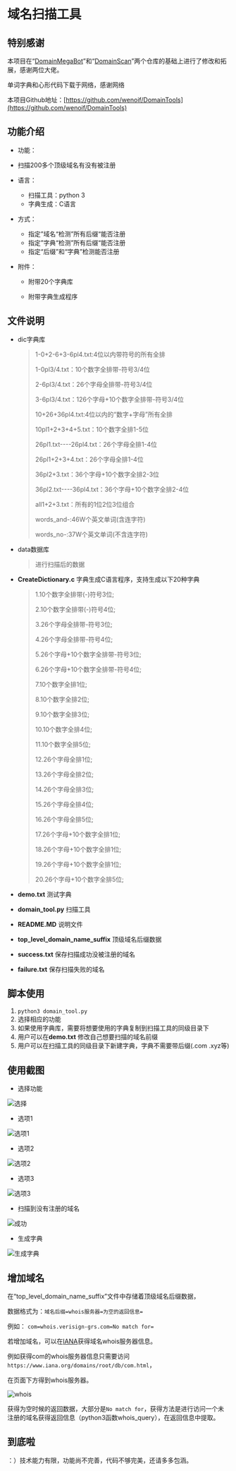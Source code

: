 # 域名扫描工具

## 特别感谢

本项目在“[DomainMegaBot](https://github.com/Har-Kuun/DomainMegaBot)”和“[DomainScan](https://github.com/luodaoyi/DomainScan)”两个仓库的基础上进行了修改和拓展，感谢两位大佬。

单词字典和心形代码下载于网络，感谢网络

本项目Github地址：[https://github.com/wenoif/DomainTools](https://github.com/wenoif/DomainTools)



## 功能介绍

+ 功能：
  
+ 扫描200多个顶级域名有没有被注册
  
+ 语言：
  + 扫描工具：python 3
  + 字典生成：C语言

+ 方式：
  + 指定”域名“检测”所有后缀“能否注册
  + 指定”字典“检测”所有后缀“能否注册
  + 指定“后缀”和“字典”检测能否注册
  
+ 附件：
  + 附带20个字典库

  + 附带字典生成程序



## 文件说明

+ dic字典库

  > 1-0+2-6+3-6pl4.txt:4位以内带符号的所有全排
  >
  > 1-0pl3/4.txt：10个数字全排带-符号3/4位
  >
  > 2-6pl3/4.txt：26个字母全排带-符号3/4位
  >
  > 3-6pl3/4.txt：126个字母+10个数字全排带-符号3/4位
  >
  > 10+26+36pl4.txt:4位以内的“数字+字母”所有全排
  >
  > 10pl1+2+3+4+5.txt：10个数字全排1-5位
  >
  > 26pl1.txt----26pl4.txt：26个字母全排1-4位
  >
  > 26pl1+2+3+4.txt：26个字母全排1-4位
  >
  > 36pl2+3.txt：36个字母+10个数字全排2-3位
  >
  > 36pl2.txt----36pl4.txt：36个字母+10个数字全排2-4位
  >
  > all1+2+3.txt：所有的1位2位3位组合
  >
  > words_and-:46W个英文单词(含连字符)
  >
  > words_no-:37W个英文单词(不含连字符)

+ data数据库

  > 进行扫描后的数据

+ **CreateDictionary.c** 字典生成C语言程序，支持生成以下20种字典

  > 1.10个数字全排带(-)符号3位;
  >
  > 2.10个数字全排带(-)符号4位;
  >
  > 3.26个字母全排带-符号3位;
  >
  > 4.26个字母全排带-符号4位;
  >
  > 5.26个字母+10个数字全排带-符号3位;
  >
  > 6.26个字母+10个数字全排带-符号4位;
  >
  > 7.10个数字全排1位;
  >
  > 8.10个数字全排2位;
  >
  > 9.10个数字全排3位;
  >
  > 10.10个数字全排4位;
  >
  > 11.10个数字全排5位;
  >
  > 12.26个字母全排1位;
  >
  > 13.26个字母全排2位;
  >
  > 14.26个字母全排3位;
  >
  > 15.26个字母全排4位;
  >
  > 16.26个字母全排5位;
  >
  > 17.26个字母+10个数字全排1位;
  >
  > 18.26个字母+10个数字全排1位;
  >
  > 19.26个字母+10个数字全排1位;
  >
  > 20.26个字母+10个数字全排5位;

+ **demo.txt**  测试字典

+ **domain_tool.py**  扫描工具

+ **README.MD** 说明文件

+ **top_level_domain_name_suffix** 顶级域名后缀数据

+ **success.txt** 保存扫描成功没被注册的域名

+ **failure.txt** 保存扫描失败的域名



##  脚本使用

1. `python3 domain_tool.py`
2. 选择相应的功能
3. 如果使用字典库，需要将想要使用的字典复制到扫描工具的同级目录下
4. 用户可以在**demo.txt** 修改自己想要扫描的域名前缀
5. 用户可以在扫描工具的同级目录下新建字典，字典不需要带后缀(.com  .xyz等)



## 使用截图

+ 选择功能

![选择](README/%E9%80%89%E6%8B%A9.jpg)

+ 选项1

![选项1](README/%E9%80%89%E9%A1%B91.jpg)

+ 选项2

![选项2](README/%E9%80%89%E9%A1%B92.jpg)



+ 选项3

![选项3](README/%E9%80%89%E9%A1%B93.jpg)

+ 扫描到没有注册的域名

![成功](README/%E6%88%90%E5%8A%9F.jpg)

+ 生成字典

![生成字典](README/%E7%94%9F%E6%88%90%E5%AD%97%E5%85%B8.jpg)



## 增加域名

在“top_level_domain_name_suffix”文件中存储着顶级域名后缀数据，

数据格式为：`域名后缀=whois服务器=为空的返回信息=`

例如： `com=whois.verisign-grs.com=No match for=`

若增加域名，可以在[IANA](www.iana.org)获得域名whois服务器信息。

例如获得com的whois服务器信息只需要访问`https://www.iana.org/domains/root/db/com.html`，

在页面下方得到whois服务器。

![whois](README/whois.jpg)

获得为空时候的返回数据，大部分是`No match for`，获得方法是进行访问一个未注册的域名获得返回信息（python3函数whois_query），在返回信息中提取。



## 到底啦



：）技术能力有限，功能尚不完善，代码不够完美，还请多多包涵。








